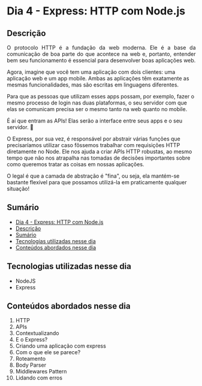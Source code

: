 # Dia 4 - Express: HTTP com Node.js

## Descrição
<p align="justify">
O protocolo HTTP é a fundação da web moderna. Ele é a base da comunicação de boa parte do que acontece na web e, portanto, entender bem seu funcionamento é essencial para desenvolver boas aplicações web.

Agora, imagine que você tem uma aplicação com dois clientes: uma aplicação web e um app mobile. Ambas as aplicações têm exatamente as mesmas funcionalidades, mas são escritas em linguagens diferentes.

Para que as pessoas que utilizam esses apps possam, por exemplo, fazer o mesmo processo de login nas duas plataformas, o seu servidor com que elas se comunicam precisa ser o mesmo tanto na web quanto no mobile.

É aí que entram as APIs! Elas serão a interface entre seus apps e o seu servidor. 🙂

O Express, por sua vez, é responsável por abstrair várias funções que precisaríamos utilizar caso fôssemos trabalhar com requisições HTTP diretamente no Node. Ele nos ajuda a criar APIs HTTP robustas, ao mesmo tempo que não nos atrapalha nas tomadas de decisões importantes sobre como queremos tratar as coisas em nossas aplicações.

O legal é que a camada de abstração é "fina", ou seja, ela mantém-se bastante flexível para que possamos utilizá-la em praticamente qualquer situação!
</p>

## Sumário
- [Dia 4 - Express: HTTP com Node.js](#dia-4---express:-http-com-node.js)
- [Descrição](#descrição)
- [Sumário](#sumário)
- [Tecnologias utilizadas nesse dia](#tecnologias-utilizadas-nesse-dia)
- [Conteúdos abordados nesse dia](#conteúdos-abordados-nesse-dia)

## Tecnologias utilizadas nesse dia
- NodeJS
- Express

## Conteúdos abordados nesse dia
1. HTTP
2. APIs
3. Contextualizando
4. E o Express?
5. Criando uma aplicação com express
6. Com o que ele se parece?
7. Roteamento
8. Body Parser
9. Middlewares Pattern
10. Lidando com erros
